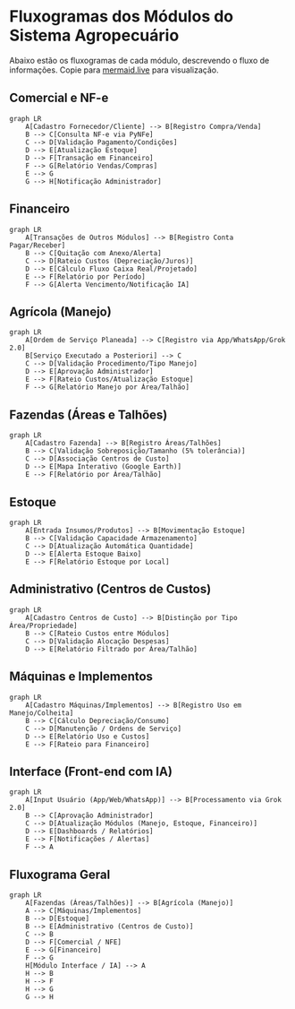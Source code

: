 # Fluxogramas dos Módulos do Sistema Agropecuário

Abaixo estão os fluxogramas de cada módulo, descrevendo o fluxo de informações. Copie para [mermaid.live](https://mermaid.live) para visualização.

## Comercial e NF-e
```mermaid
graph LR
    A[Cadastro Fornecedor/Cliente] --> B[Registro Compra/Venda]
    B --> C[Consulta NF-e via PyNFe]
    C --> D[Validação Pagamento/Condições]
    D --> E[Atualização Estoque]
    D --> F[Transação em Financeiro]
    F --> G[Relatório Vendas/Compras]
    E --> G
    G --> H[Notificação Administrador]
```

## Financeiro
```mermaid
graph LR
    A[Transações de Outros Módulos] --> B[Registro Conta Pagar/Receber]
    B --> C[Quitação com Anexo/Alerta]
    C --> D[Rateio Custos (Depreciação/Juros)]
    D --> E[Cálculo Fluxo Caixa Real/Projetado]
    E --> F[Relatório por Período]
    F --> G[Alerta Vencimento/Notificação IA]
```

## Agrícola (Manejo)
```mermaid
graph LR
    A[Ordem de Serviço Planeada] --> C[Registro via App/WhatsApp/Grok 2.0]
    B[Serviço Executado a Posteriori] --> C
    C --> D[Validação Procedimento/Tipo Manejo]
    D --> E[Aprovação Administrador]
    E --> F[Rateio Custos/Atualização Estoque]
    F --> G[Relatório Manejo por Área/Talhão]
```

## Fazendas (Áreas e Talhões)
```mermaid
graph LR
    A[Cadastro Fazenda] --> B[Registro Áreas/Talhões]
    B --> C[Validação Sobreposição/Tamanho (5% tolerância)]
    C --> D[Associação Centros de Custo]
    D --> E[Mapa Interativo (Google Earth)]
    E --> F[Relatório por Área/Talhão]
```

## Estoque
```mermaid
graph LR
    A[Entrada Insumos/Produtos] --> B[Movimentação Estoque]
    B --> C[Validação Capacidade Armazenamento]
    C --> D[Atualização Automática Quantidade]
    D --> E[Alerta Estoque Baixo]
    E --> F[Relatório Estoque por Local]
```

## Administrativo (Centros de Custos)
```mermaid
graph LR
    A[Cadastro Centros de Custo] --> B[Distinção por Tipo Área/Propriedade]
    B --> C[Rateio Custos entre Módulos]
    C --> D[Validação Alocação Despesas]
    D --> E[Relatório Filtrado por Área/Talhão]
```

## Máquinas e Implementos
```mermaid
graph LR
    A[Cadastro Máquinas/Implementos] --> B[Registro Uso em Manejo/Colheita]
    B --> C[Cálculo Depreciação/Consumo]
    C --> D[Manutenção / Ordens de Serviço]
    D --> E[Relatório Uso e Custos]
    E --> F[Rateio para Financeiro]
```

## Interface (Front-end com IA)
```mermaid
graph LR
    A[Input Usuário (App/Web/WhatsApp)] --> B[Processamento via Grok 2.0]
    B --> C[Aprovação Administrador]
    C --> D[Atualização Módulos (Manejo, Estoque, Financeiro)]
    D --> E[Dashboards / Relatórios]
    E --> F[Notificações / Alertas]
    F --> A
```

## Fluxograma Geral
```mermaid
graph LR
    A[Fazendas (Áreas/Talhões)] --> B[Agrícola (Manejo)]
    A --> C[Máquinas/Implementos]
    B --> D[Estoque]
    B --> E[Administrativo (Centros de Custo)]
    C --> B
    D --> F[Comercial / NFE]
    E --> G[Financeiro]
    F --> G
    H[Módulo Interface / IA] --> A
    H --> B
    H --> F
    H --> G
    G --> H
```